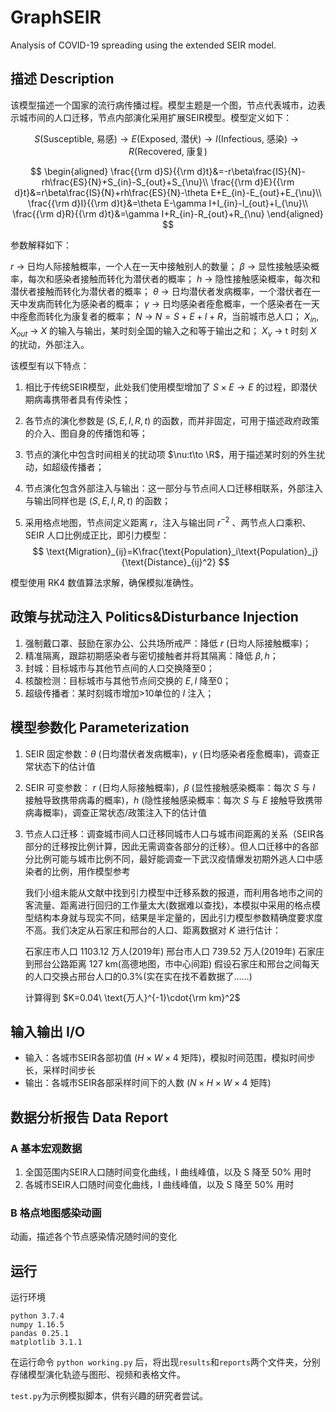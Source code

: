 # GraphSEIR
Analysis of COVID-19 spreading using the extended SEIR model.

## 描述 Description

该模型描述一个国家的流行病传播过程。模型主题是一个图，节点代表城市，边表示城市间的人口迁移，节点内部演化采用扩展SEIR模型。模型定义如下：

$$
S(\text{Susceptible, 易感})\to E(\text{Exposed, 潜伏})\to I(\text{Infectious, 感染})\to R(\text{Recovered, 康复})
$$

$$
\begin{aligned}
\frac{{\rm d}S}{{\rm d}t}&=-r\beta\frac{IS}{N}-rh\frac{ES}{N}+S_{in}-S_{out}+S_{\nu}\\
\frac{{\rm d}E}{{\rm d}t}&=r\beta\frac{IS}{N}+rh\frac{ES}{N}-\theta E+E_{in}-E_{out}+E_{\nu}\\
\frac{{\rm d}I}{{\rm d}t}&=\theta E-\gamma I+I_{in}-I_{out}+I_{\nu}\\
\frac{{\rm d}R}{{\rm d}t}&=\gamma I+R_{in}-R_{out}+R_{\nu}
\end{aligned}
$$

参数解释如下：

$r$ -> 日均人际接触概率，一个人在一天中接触别人的数量；
$\beta$ -> 显性接触感染概率，每次和感染者接触而转化为潜伏者的概率；
$h$ -> 隐性接触感染概率，每次和潜伏者接触而转化为潜伏者的概率；
$\theta$ -> 日均潜伏者发病概率，一个潜伏者在一天中发病而转化为感染者的概率；
$\gamma$ -> 日均感染者痊愈概率，一个感染者在一天中痊愈而转化为康复者的概率；
$N$ -> $N=S+E+I+R$，当前城市总人口；
$X_{in},X_{out}$ -> $X$ 的输入与输出，某时刻全国的输入之和等于输出之和；
$X_{\nu}$ -> t 时刻 $X$ 的扰动，外部注入。

该模型有以下特点：

1. 相比于传统SEIR模型，此处我们使用模型增加了 $S\times E\to E$ 的过程，即潜伏期病毒携带者具有传染性；

2. 各节点的演化参数是 $(S,E,I,R,t)$ 的函数，而并非固定，可用于描述政府政策的介入、图自身的传播饱和等；

3. 节点的演化中包含时间相关的扰动项 $\nu:t\to \R$，用于描述某时刻的外生扰动，如超级传播者；

4. 节点演化包含外部注入与输出：这一部分与节点间人口迁移相联系，外部注入与输出同样也是 $(S,E,I,R,t)$ 的函数；

5. 采用格点地图，节点间定义距离 $r$，注入与输出同 $r^{-2}$ 、两节点人口乘积、 SEIR 人口比例成正比，即引力模型：
   $$
   \text{Migration}_{ij}=K\frac{\text{Population}_i\text{Population}_j}{\text{Distance}_{ij}^2}
   $$

模型使用 RK4 数值算法求解，确保模拟准确性。

## 政策与扰动注入 Politics&Disturbance Injection

1. 强制戴口罩、鼓励在家办公、公共场所戒严：降低 $r$ (日均人际接触概率)；
2. 精准隔离，跟踪初期感染者与密切接触者并将其隔离：降低 $\beta,h$；
3. 封城：目标城市与其他节点间的人口交换降至0；
4. 核酸检测：目标城市与其他节点间交换的 $E,I$ 降至0；
5. 超级传播者：某时刻城市增加>10单位的 $I$ 注入；

## 模型参数化 Parameterization

1. SEIR 固定参数：$\theta$ (日均潜伏者发病概率)，$\gamma$ (日均感染者痊愈概率)，调查正常状态下的估计值

2. SEIR 可变参数： $r$ (日均人际接触概率)，$\beta$ (显性接触感染概率：每次 $S$ 与 $I$ 接触导致携带病毒的概率)，$h$ (隐性接触感染概率：每次 $S$ 与 $E$ 接触导致携带病毒概率)，调查正常状态/政策注入下的估计值

3. 节点人口迁移：调查城市间人口迁移同城市人口与城市间距离的关系（SEIR各部分的迁移按比例计算，因此无需调查各部分的迁移）。但人口迁移中的各部分比例可能与城市比例不同，最好能调查一下武汉疫情爆发初期外逃人口中感染者的比例，用作模型参考

   我们小组未能从文献中找到引力模型中迁移系数的报道，而利用各地市之间的客流量、距离进行回归的工作量太大(数据难以查找)，本模拟中采用的格点模型结构本身就与现实不同，结果是半定量的，因此引力模型参数精确度要求度不高。我们决定从石家庄和邢台的人口、距离数据对 $K$ 进行估计：

   石家庄市人口 1103.12 万人(2019年)
   邢台市人口 739.52 万人(2019年)
   石家庄到邢台公路距离 127 km(高德地图，市中心间距)
   假设石家庄和邢台之间每天的人口交换占邢台人口的0.3%(实在实在找不着数据了……)

   计算得到 $K=0.04\ \text{万人}^{-1}\cdot{\rm km}^2$

## 输入输出 I/O

- 输入：各城市SEIR各部初值 ($H\times W\times4$ 矩阵)，模拟时间范围，模拟时间步长，采样时间步长
- 输出：各城市SEIR各部采样时间下的人数 ($N\times H\times W\times4$ 矩阵)

## 数据分析报告 Data Report

### A 基本宏观数据

1. 全国范围内SEIR人口随时间变化曲线，I 曲线峰值，以及 S 降至 50% 用时
2. 各城市SEIR人口随时间变化曲线，I 曲线峰值，以及 S 降至 50% 用时

### B 格点地图感染动画

动画，描述各个节点感染情况随时间的变化

## 运行

运行环境

```
python 3.7.4
numpy 1.16.5
pandas 0.25.1
matplotlib 3.1.1
```

在运行命令 `python working.py` 后，将出现`results`和`reports`两个文件夹，分别存储模型演化轨迹与图形、视频和表格文件。

`test.py`为示例模拟脚本，供有兴趣的研究者尝试。